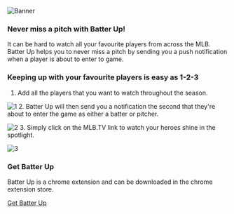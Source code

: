 ![Banner](https://raw.githubusercontent.com/mcmadbat/batter-up/development/screenshots/1400x560.png)
### Never miss a pitch with Batter Up!
It can be hard to watch all your favourite players from across the MLB. Batter Up helps you to never miss a pitch by sending you a push notification when a player is about to enter to game. 

### Keeping up with your favourite players is easy as 1-2-3

1. Add all the players that you want to watch throughout the season. 

![1](https://i.imgur.com/FVAzduW.png)
2. Batter Up will then send you a notification the second that they're about to enter the game as either a batter or pitcher. 

![2](https://i.imgur.com/7jG65NZ.png)
3. Simply click on the MLB.TV link to watch your heroes shine in the spotlight.

![3](https://lh3.googleusercontent.com/_GGpcE9D2uRqcHAqCFADWosvB2ENRElWUJgBSiXfqOkX7C3owkKmON0iTxPhRmgeHa4zPdskKQ=w640-h400-e365)

### Get Batter Up
Batter Up is a chrome extension and can be downloaded in the chrome extension store.

[Get Batter Up](https://chrome.google.com/webstore/detail/batter-up/jnafaeneoijiefchaegfgoiehafbdfob)
